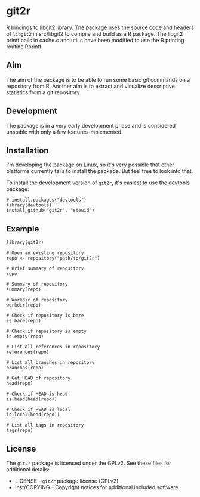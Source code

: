 git2r
=====

R bindings to [libgit2](https://github.com/libgit2/libgit2) library. The package uses the source code and headers of `libgit2` in src/libgit2 to compile and build as a R package. The libgit2 printf calls in cache.c and util.c have been modified to use the R printing routine Rprintf.

Aim
---

The aim of the package is to be able to run some basic git commands on a repository from R. Another aim is to extract and visualize descriptive statistics from a git repository.

Development
-----------

The package is in a very early development phase and is considered unstable with only a few features implemented.

Installation
------------

I'm developing the package on Linux, so it's very possible that other platforms currently fails to install the package. But feel free to look into that.

To install the development version of `git2r`, it's easiest to use the devtools package:

    # install.packages("devtools")
    library(devtools)
    install_github("git2r", "stewid")

Example
-------

    library(git2r)

    # Open an existing repository
    repo <- repository("path/to/git2r")

    # Brief summary of repository
    repo

    # Summary of repository
    summary(repo)

    # Workdir of repository
    workdir(repo)

    # Check if repository is bare
    is.bare(repo)

    # Check if repository is empty
    is.empty(repo)

    # List all references in repository
    references(repo)

    # List all branches in repository
    branches(repo)

    # Get HEAD of repository
    head(repo)

    # Check if HEAD is head
    is.head(head(repo))

    # Check if HEAD is local
    is.local(head(repo))

    # List all tags in repository
    tags(repo)


License
-------

The `git2r` package is licensed under the GPLv2. See these files for additional details:

- LICENSE      - `git2r` package license (GPLv2)
- inst/COPYING - Copyright notices for additional included software
